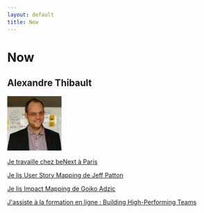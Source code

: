```yaml
---
layout: default
title: Now
---
```

<h1>
Now
</h1>
<h2>
Alexandre Thibault
</h2>
<a href="/about">
	<img src="/images/alexthib-agile-coach-small.jpg" width="125px" >
</a>
<p>
  <a href="http://www.benextcompany.com" 
     target="nowwork">
       Je travaille chez beNext à Paris
   </a>
</p>
<p>
  <a href="https://www.amazon.fr/User-Story-Mapping-Jeff-Patton/dp/1491904909" 
     target="nowbook">
      Je lis User Story Mapping de Jeff Patton
   </a>
</p>
<p>
  <a href="https://www.amazon.fr/Impact-Mapping-Software-Products-Projects/dp/0955683645" 
     target="nowbook2">
      Je lis Impact Mapping de Gojko Adzic
   </a>
</p>
<p>
  <a href="https://www.coursera.org/learn/high-performing-teams" 
     target="mooc">
      J'assiste à la formation en ligne : Building High-Performing Teams
   </a>
</p>